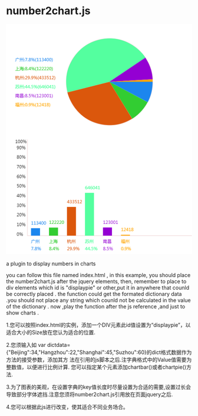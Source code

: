 number2chart.js
=============== 

![alt tag](https://github.com/keejun/number2chart.js/blob/master/sample.png?raw=true)

a plugin to display numbers in charts

you can follow this file named index.html , in this example, you should place the number2chart.js after the jquery elements,
then, remember to place to div elements which id is "displaypie" or other,put it in anywhere that counld be correctly placed .
the function could get the formated dictionary data .you should not place any string which counld not be calculated in the value of the dictionary .  now ,play the function after the js reference ,and just to show charts .

1.您可以按照index.html的实例，添加一个DIV元素此id值设置为“displaypie”，以适合大小的Size放在您认为适合的位置.

2.您须输入如 var dictdata={"Beijing":34,"Hangzhou":22,"Shanghai":45,"Suzhou":60}的dict格式数据作为方法的接受参数，添加其方   法在引用的js脚本之后.注字典格式中的Value值需要为整数值，以便进行比例计算. 您可以指定某个元素添加chartbar()或者chartpie()方法.

3.为了图表的美观，在设置字典的key值长度时尽量设置为合适的需要,设置过长会导致部分字体遮挡.注意您须将number2chart.js引用放在页面jquery之后.

4.您可以根据此js进行改变，使其适合不同业务场合。
